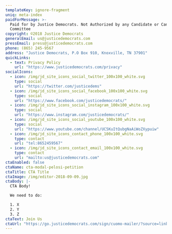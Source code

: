 ```yaml
---
templateKey: ignore-fragment
uniq: meta-index
paidForMessage: >-
  Paid for by Justice Democrats. Not Authorized by any Candidate or Candidate's
  Committee
copyright: ©2018 Justice Democrats
generalEmail: us@justicedemocrats.com
pressEmail: press@justicedemocrats.com
phone: (865) 245-9567
address: "Justice Democrats, P.O Box 910, Knoxville, TN 37901"
quickLinks:
  - text: Privacy Policy
    url: "https://www.justicedemocrats.com/privacy"
socialIcons:
  - icon: /img/jd_site_icons_social_twitter_100x100_white.svg
    type: social
    url: "https://twitter.com/justicedems"
  - icon: /img/jd_site_icons_social_facebook_100x100_white.svg
    type: social
    url: "https://www.facebook.com/justicedemocrats/"
  - icon: /img/jd_site_icons_social_instagram_100x100_white.svg
    type: social
    url: "https://www.instagram.com/justicedemocrats/"
  - icon: /img/jd_site_icons_social_youtube_100x100_white.svg
    type: social
    url: "https://www.youtube.com/channel/UC5KuItQubgNaAiWoZXypuiw"
  - icon: /img/jd_site_icons_contact_phone_100x100_white.svg
    type: contact
    url: "tel:8652459567"
  - icon: /img/jd_site_icons_contact_email_100x100_white.svg
    type: contact
    url: "mailto:us@justicedemocrats.com"
ctaEnabled: false
ctaName: cta-modal-pelosi-petition
ctaTitle: CTA Title
ctaImage: /img/editor-2018-09-09.jpg
ctaBody: |-
  CTA Body! 

  We need to do:

  1. X
  2. Y
  3. Z
ctaText: Join Us
ctaUrl: "https://go.justicedemocrats.com/sign/cuomo-mailer/?source=link0909"
---
```

